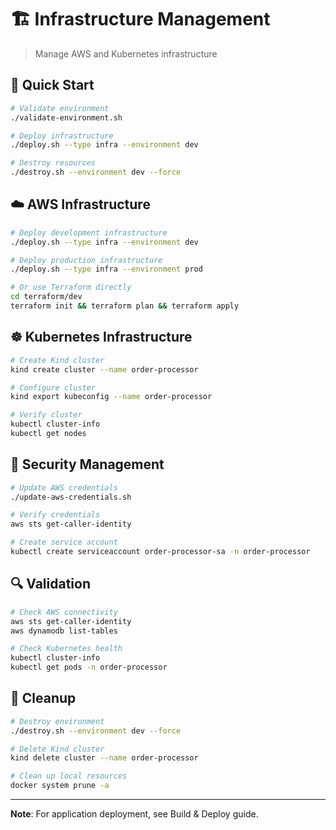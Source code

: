# 🏗️ Infrastructure Management

> Manage AWS and Kubernetes infrastructure

## 🚀 Quick Start
```bash
# Validate environment
./validate-environment.sh

# Deploy infrastructure
./deploy.sh --type infra --environment dev

# Destroy resources
./destroy.sh --environment dev --force
```

## ☁️ AWS Infrastructure

```bash
# Deploy development infrastructure
./deploy.sh --type infra --environment dev

# Deploy production infrastructure
./deploy.sh --type infra --environment prod

# Or use Terraform directly
cd terraform/dev
terraform init && terraform plan && terraform apply
```

## ☸️ Kubernetes Infrastructure

```bash
# Create Kind cluster
kind create cluster --name order-processor

# Configure cluster
kind export kubeconfig --name order-processor

# Verify cluster
kubectl cluster-info
kubectl get nodes
```

## 🔐 Security Management

```bash
# Update AWS credentials
./update-aws-credentials.sh

# Verify credentials
aws sts get-caller-identity

# Create service account
kubectl create serviceaccount order-processor-sa -n order-processor
```

## 🔍 Validation

```bash
# Check AWS connectivity
aws sts get-caller-identity
aws dynamodb list-tables

# Check Kubernetes health
kubectl cluster-info
kubectl get pods -n order-processor
```

## 🧹 Cleanup

```bash
# Destroy environment
./destroy.sh --environment dev --force

# Delete Kind cluster
kind delete cluster --name order-processor

# Clean up local resources
docker system prune -a
```

---

**Note**: For application deployment, see Build & Deploy guide.
